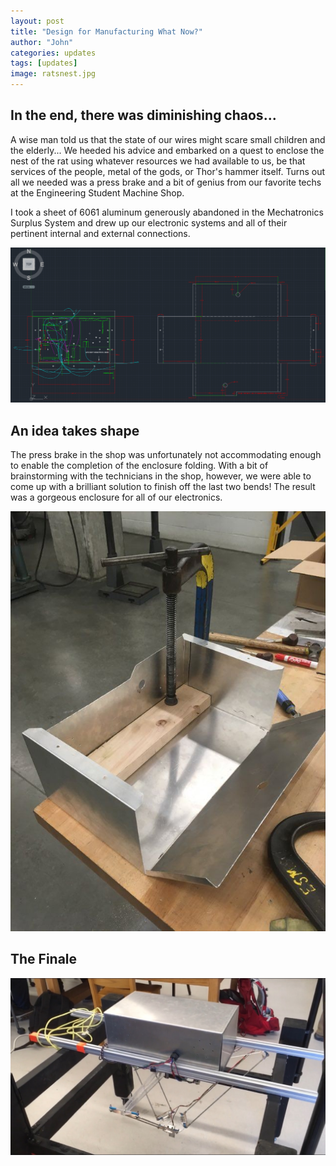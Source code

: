 ```yaml
---
layout: post
title: "Design for Manufacturing What Now?"
author: "John"
categories: updates
tags: [updates]
image: ratsnest.jpg
---
```


## In the end, there was diminishing chaos...

A wise man told us that the state of our wires might scare small children and the elderly... We heeded his advice and embarked on a quest to enclose the nest of the rat using whatever resources we had available to us, be that services of the people, metal of the gods, or Thor's hammer itself. Turns out all we needed was a press brake and a bit of genius from our favorite techs at the Engineering Student Machine Shop.

I took a sheet of 6061 aluminum generously abandoned in the Mechatronics Surplus System and drew up our electronic systems and all of their pertinent internal and external connections. 

![drawing](/assets/img/enclosureDesign.png)

## An idea takes shape

The press brake in the shop was unfortunately not accommodating enough to enable the completion of the enclosure folding. With a bit of brainstorming with the technicians in the shop, however, we were able to come up with a brilliant solution to finish off the last two bends! The result was a gorgeous enclosure for all of our electronics. 

![bending](/assets/img/makingbigbox.jpg)

## The Finale
![enclosed](/assets/img/robot1.jpg)



